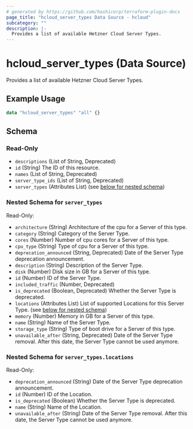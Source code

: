 ```yaml
---
# generated by https://github.com/hashicorp/terraform-plugin-docs
page_title: "hcloud_server_types Data Source - hcloud"
subcategory: ""
description: |-
  Provides a list of available Hetzner Cloud Server Types.
---
```


# hcloud_server_types (Data Source)

Provides a list of available Hetzner Cloud Server Types.

## Example Usage

```terraform
data "hcloud_server_types" "all" {}
```

<!-- schema generated by tfplugindocs -->
## Schema

### Read-Only

- `descriptions` (List of String, Deprecated)
- `id` (String) The ID of this resource.
- `names` (List of String, Deprecated)
- `server_type_ids` (List of String, Deprecated)
- `server_types` (Attributes List) (see [below for nested schema](#nestedatt--server_types))

<a id="nestedatt--server_types"></a>
### Nested Schema for `server_types`

Read-Only:

- `architecture` (String) Architecture of the cpu for a Server of this type.
- `category` (String) Category of the Server Type.
- `cores` (Number) Number of cpu cores for a Server of this type.
- `cpu_type` (String) Type of cpu for a Server of this type.
- `deprecation_announced` (String, Deprecated) Date of the Server Type deprecation announcement.
- `description` (String) Description of the Server Type.
- `disk` (Number) Disk size in GB for a Server of this type.
- `id` (Number) ID of the Server Type.
- `included_traffic` (Number, Deprecated)
- `is_deprecated` (Boolean, Deprecated) Whether the Server Type is deprecated.
- `locations` (Attributes List) List of supported Locations for this Server Type. (see [below for nested schema](#nestedatt--server_types--locations))
- `memory` (Number) Memory in GB for a Server of this type.
- `name` (String) Name of the Server Type.
- `storage_type` (String) Type of boot drive for a Server of this type.
- `unavailable_after` (String, Deprecated) Date of the Server Type removal. After this date, the Server Type cannot be used anymore.

<a id="nestedatt--server_types--locations"></a>
### Nested Schema for `server_types.locations`

Read-Only:

- `deprecation_announced` (String) Date of the Server Type deprecation announcement.
- `id` (Number) ID of the Location.
- `is_deprecated` (Boolean) Whether the Server Type is deprecated.
- `name` (String) Name of the Location.
- `unavailable_after` (String) Date of the Server Type removal. After this date, the Server Type cannot be used anymore.
